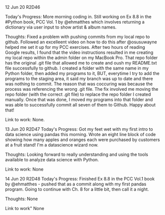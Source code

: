 12 Jun 20 R2D46

Today's Progress:
More morning coding in. Still working on Ex 8.8 in  the #Python book, PCC Vol. 1 by @ehmatthes
which involves returning a dictionary via user input to show artist & album names. 

Thoughts:
Fixed a problem with pushing commits from my local repo to github. Followed an excelleent video on how to do this after @osusuwayne helped me set it up for my PCC exercises. After two hours of reading Google results, I found that the video instructions resulted in me creating my local repo within the admin folder on my MacBook Pro. That repo folder has the original .git file that allowed me to create and oush my README.txt file successfully to github. I created a folder with the same name in my Python folder, then added my programs to it, BUT, everytime I try to add the programs to the staging area, it said my branch was up to date and there was nothing to commit. The reason that was coccuring was because the process was referencing the wrong .git file. The fix involved me moving the repo folder (with the correct .git file) to replace the repo folder I created manually. Once that was done, I moved my programs into that folder and was able to successfully commit all seven of them to Github. Happy about that!

Link to work: None.

13 Jun 20 R2D47
Today's Progress:
Got my feet wet with my first intro to data science using pandas this morning. Wrote an eight line block of code showing how many apples and oranges each were purchased by customers at a fruit stand! I'm a datascience wizard now.

Thoughts:
Looking forward to really understanding and using the tools available to analyze data science with Python.

Link to work: None

14 Jun 20 R2D48 
Today's Progress:
Finished Ex 8.8 in the PCC Vol.1 book by @ehmatthes - pushed that as a commit along with my first pandas program. Going to continue with Ch. 8 for a little bit, then call it a night.

Thoughts: None

Link to work" None
